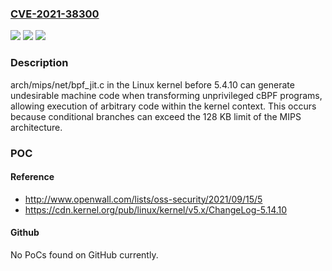 ### [CVE-2021-38300](https://cve.mitre.org/cgi-bin/cvename.cgi?name=CVE-2021-38300)
![](https://img.shields.io/static/v1?label=Product&message=n%2Fa&color=blue)
![](https://img.shields.io/static/v1?label=Version&message=n%2Fa&color=blue)
![](https://img.shields.io/static/v1?label=Vulnerability&message=n%2Fa&color=brighgreen)

### Description

arch/mips/net/bpf_jit.c in the Linux kernel before 5.4.10 can generate undesirable machine code when transforming unprivileged cBPF programs, allowing execution of arbitrary code within the kernel context. This occurs because conditional branches can exceed the 128 KB limit of the MIPS architecture.

### POC

#### Reference
- http://www.openwall.com/lists/oss-security/2021/09/15/5
- https://cdn.kernel.org/pub/linux/kernel/v5.x/ChangeLog-5.14.10

#### Github
No PoCs found on GitHub currently.

